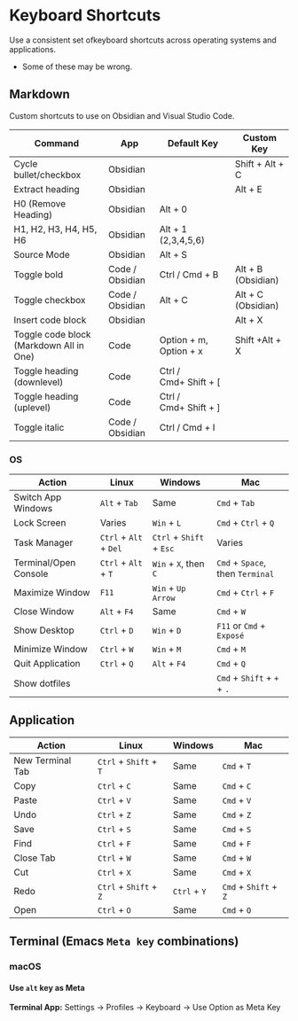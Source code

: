 # Keyboard Shortcuts

Use a consistent set  ofkeyboard shortcuts across operating systems and applications.

- Some of these may be wrong.

## Markdown

Custom shortcuts to use on Obsidian and Visual Studio Code.

| Command                                 | App             | Default Key            | Custom Key         |
| --------------------------------------- | --------------- | ---------------------- | ------------------ |
| Cycle bullet/checkbox                   | Obsidian        |                        | Shift + Alt + C    |
| Extract heading                         | Obsidian        |                        | Alt + E            |
| H0 (Remove Heading)                     | Obsidian        | Alt + 0                |                    |
| H1, H2, H3, H4, H5, H6                  | Obsidian        | Alt + 1 (2,3,4,5,6)    |                    |
| Source Mode                             | Obsidian        | Alt + S                |                    |
| Toggle bold                             | Code / Obsidian | Ctrl / Cmd + B         | Alt + B (Obsidian) |
| Toggle checkbox                         | Code / Obsidian | Alt + C                | Alt + C (Obsidian) |
| Insert code block                       | Obsidian        |                        | Alt + X            |
| Toggle code block (Markdown All in One) | Code            | Option + m, Option + x | Shift +Alt + X     |
| Toggle heading (downlevel)              | Code            | Ctrl / Cmd+ Shift + [  |                    |
| Toggle heading (uplevel)                | Code            | Ctrl / Cmd+ Shift + ]  |                    |
| Toggle italic                           | Code / Obsidian | Ctrl / Cmd + I         |                    |

### OS

| Action                | Linux                  | Windows                  | Mac                              |
| --------------------- | ---------------------- | ------------------------ | -------------------------------- |
| Switch App Windows    | `Alt` + `Tab`          | Same                     | `Cmd` + `Tab`                    |
| Lock Screen           | Varies                 | `Win` + `L`              | `Cmd` + `Ctrl` + `Q`             |
| Task Manager          | `Ctrl` + `Alt` + `Del` | `Ctrl` + `Shift` + `Esc` | Varies                           |
| Terminal/Open Console | `Ctrl` + `Alt` + `T`   | `Win` + `X`, then `C`    | `Cmd` + `Space`, then `Terminal` |
| Maximize Window       | `F11`                  | `Win` + `Up Arrow`       | `Cmd` + `Ctrl` + `F`             |
| Close Window          | `Alt` + `F4`           | Same                     | `Cmd` + `W`                      |
| Show Desktop          | `Ctrl` + `D`           | `Win` + `D`              | `F11` or `Cmd` + `Exposé`        |
| Minimize Window       | `Ctrl` + `W`           | `Win` + `M`              | `Cmd` + `M`                      |
| Quit Application      | `Ctrl` + `Q`           | `Alt` + `F4`             | `Cmd` + `Q`                      |
| Show dotfiles         |                        |                          | `Cmd` + `Shift` + `+` + `.`      |

## Application

| Action           | Linux                  | Windows      | Mac                   |
| ---------------- | ---------------------- | ------------ | --------------------- |
| New Terminal Tab | `Ctrl` + `Shift` + `T` | Same         | `Cmd` + `T`           |
| Copy             | `Ctrl` + `C`           | Same         | `Cmd` + `C`           |
| Paste            | `Ctrl` + `V`           | Same         | `Cmd` + `V`           |
| Undo             | `Ctrl` + `Z`           | Same         | `Cmd` + `Z`           |
| Save             | `Ctrl` + `S`           | Same         | `Cmd` + `S`           |
| Find             | `Ctrl` + `F`           | Same         | `Cmd` + `F`           |
| Close Tab        | `Ctrl` + `W`           | Same         | `Cmd` + `W`           |
| Cut              | `Ctrl` + `X`           | Same         | `Cmd` + `X`           |
| Redo             | `Ctrl` + `Shift` + `Z` | `Ctrl` + `Y` | `Cmd` + `Shift` + `Z` |
| Open             | `Ctrl` + `O`           | Same         | `Cmd` + `O`           |

## Terminal (Emacs `Meta key` combinations)

### macOS

#### Use `alt` key as Meta

**Terminal App:** Settings -> Profiles -> Keyboard -> Use Option as Meta Key
